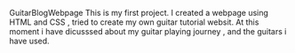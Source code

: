  GuitarBlogWebpage
 This is my first project. I created a webpage using HTML and CSS , tried to create my own guitar tutorial websit.
 At this moment i have dicusssed about my guitar playing journey , and the guitars i have used.
 
